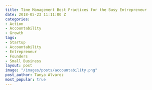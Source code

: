 ```yaml
---
title: Time Management Best Practices for the Busy Entrepreneur
date: 2018-05-23 11:11:00 Z
categories:
- Action
- Accountability
- Growth
tags:
- Startup
- Accountability
- Entrepreneur
- Founders
- Small Business
layout: post
image: "/images/posts/accountability.png"
post_author: Tanya Alvarez
most_popular: true
---
```


